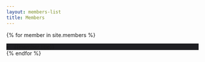 ```yaml
---
layout: members-list
title: Members
---
```


{% for member in site.members %}

  <li class="list-group-item" style="background-color:rgb(30,30,34)"><a href="{{member.url}}" >{{member.title}}</a></li>
{% endfor %}
